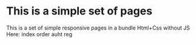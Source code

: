 # This is a simple set of pages
This is a set of simple responsive pages in a bundle Html+Css without JS
Here:
index
order
auht
reg

